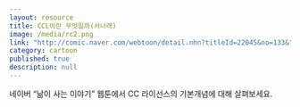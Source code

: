 ```yaml
---
layout: resource
title: CCL이란 무엇일까(서나래)
image: /media/rc2.png
link: "http://comic.naver.com/webtoon/detail.nhn?titleId=22045&no=133&"
category: cartoon
published: true
description: null
---
```



네이버 “낢이 사는 이야기” 웹툰에서 CC 라이선스의 기본개념에 대해 살펴보세요.
